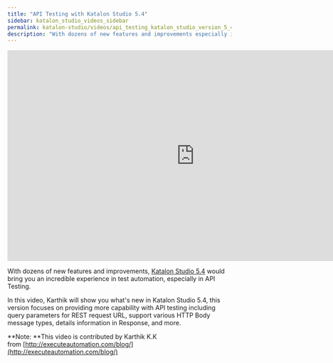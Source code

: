 ```yaml
---
title: "API Testing with Katalon Studio 5.4"
sidebar: katalon_studio_videos_sidebar
permalink: katalon-studio/videos/api_testing_katalon_studio_version_5_4.html
description: "With dozens of new features and improvements especially in API Testing, Katalon Studio 5.4 would bring you an incredible experience with automation test."
---
```

<iframe width="840" height="473" src="https://www.youtube.com/embed/zNhLkdKcwE8?feature=oembed" frameborder="0" allow="autoplay; encrypted-media" allowfullscreen="">&nbsp;</iframe>

With dozens of new features and improvements, [Katalon Studio 5.4](https://www.katalon.com/download/) would bring you an incredible experience in test automation, especially in API Testing.

In this video, Karthik will show you what's new in Katalon Studio 5.4, this version focuses on providing more capability with API testing including query parameters for REST request URL, support various HTTP Body message types, details information in Response, and more.

**Note: **This video is contributed by Karthik K.K from [http://executeautomation.com/blog/](http://executeautomation.com/blog/)